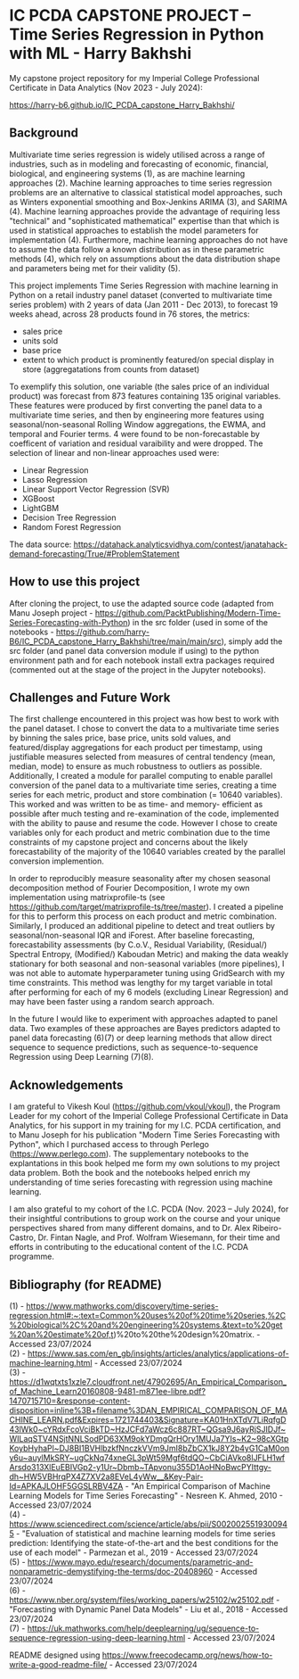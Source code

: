 # IC PCDA CAPSTONE PROJECT – Time Series Regression in Python with ML - Harry Bakhshi
My capstone project repository for my Imperial College Professional Certificate in Data Analytics (Nov 2023 - July 2024):

https://harry-b6.github.io/IC_PCDA_capstone_Harry_Bakhshi/

## Background

Multivariate time series regression is widely utilised across a range of industries, such as in modeling and forecasting of economic, financial, biological, and engineering systems (1), as are machine learning approaches (2). Machine learning approaches to time series regression problems are an alternative to classical statistical model approaches, such as Winters exponential smoothing and Box-Jenkins ARIMA (3), and SARIMA (4). Machine learning approaches provide the advantage of requiring less "technical" and "sophisticated mathematical" expertise than that which is used in statistical approaches to establish the model parameters for implementation (4). Furthermore, machine learning approaches do not have to assume the data follow a known distribution as in these parametric methods (4), which rely on assumptions about the data distribution shape and parameters being met for their validity (5).

This project implements Time Series Regression with machine learning in Python on a retail industry panel dataset (converted to multivariate time series problem) with 2 years of data (Jan 2011 - Dec 2013), to forecast 19 weeks ahead, across 28 products found in 76 stores, the metrics:

- sales price
- units sold
- base price
- extent to which product is prominently featured/on special display in store (aggregatations from counts from dataset)

To exemplify this solution, one variable (the sales price of an individual product) was forecast from 873 features containing 135 original variables. These features were produced by first converting the panel data to a multivariate time series, and then by engineering more features using seasonal/non-seasonal Rolling Window aggregations, the EWMA, and temporal and Fourier terms. 4 were found to be non-forecastable by coefficent of variation and residual varaibility and were dropped. The selection of linear and non-linear approaches used were:

- Linear Regression
- Lasso Regression
- Linear Support Vector Regression (SVR)  
- XGBoost
- LightGBM
- Decision Tree Regression
- Random Forest Regression

The data source:  https://datahack.analyticsvidhya.com/contest/janatahack-demand-forecasting/True/#ProblemStatement

## How to use this project

After cloning the project, to use the adapted source code (adapted from Manu Joseph project - https://github.com/PacktPublishing/Modern-Time-Series-Forecasting-with-Python) in the src folder (used in some of the notebooks - https://github.com/harry-B6/IC_PCDA_capstone_Harry_Bakhshi/tree/main/main/src), simply add the src folder (and panel data conversion module if using) to the python environment path and for each notebook install extra packages required (commented out at the stage of the project in the Jupyter notebooks).

## Challenges and Future Work

The first challenge encountered in this project was how best to work with the panel dataset. I chose to convert the data to a multivariate time series by binning the sales price, base price, units sold values, and featured/display aggregations for each product per timestamp, using justifiable measures selected from measures of central tendency (mean, median, mode) to ensure as much robustness to outliers as possible. Additionally, I created a module for parallel computing to enable parallel conversion of the panel data to a multivariate time series, creating a time series for each metric, product and store combination (= 10640 variables). This worked and was written to be as time- and memory- efficient as possible after much testing and re-examination of the code, implemented with the ability to pause and resume the code. However I chose to create variables only for each product and metric combination due to the time constraints of my capstone project and concerns about the likely forecastability of the majority of the 10640 variables created by the parallel conversion implemention.

In order to reproducibly measure seasonality after my chosen seasonal decomposition method of Fourier Decomposition, I wrote my own implementation using matrixprofile-ts (see https://github.com/target/matrixprofile-ts/tree/master). I created a pipeline for this to perform this process on each product and metric combination. Similarly, I produced an additional pipeline to detect and treat outliers by seasonal/non-seasonal IQR and iForest. After baseline forecasting, forecastability assessments (by C.o.V., Residual Variability, (Residual/) Spectral Entropy, (Modified/) Kaboudan Metric) and making the data weakly stationary for both seasonal and non-seasonal variables (more pipelines), I was not able to automate hyperparameter tuning using GridSearch with my time constraints. This method was lengthy for my target variable in total after performing for each of my 6 models (excluding Linear Regression) and may have been faster using a random search approach.

In the future I would like to experiment with approaches adapted to panel data. Two examples of these approaches are Bayes predictors adapted to panel data forecasting (6)(7) or deep learning methods that allow direct sequence to sequence predictions, such as sequence-to-sequence Regression using Deep Learning (7)(8).

## Acknowledgements

I am grateful to Vikesh Koul (https://github.com/vkoul/vkoul), the Program Leader for my cohort of the Imperial College Professional Certificate in Data Analytics, for his support in my training for my I.C. PCDA certification, and to Manu Joseph for his publication "Modern Time Series Forecasting with Python", which I purchased access to through Perlego (https://www.perlego.com). The supplementary notebooks to the explantations in this book helped me form my own solutions to my project data problem. Both the book and the notebooks helped enrich my understanding of time series forecasting with regression using machine learning.

I am also grateful to my cohort of the I.C. PCDA (Nov. 2023 – July 2024), for their insightful contributions to group work on the course and your unique perspectives shared from many different domains, and to Dr. Alex Ribeiro-Castro, Dr. Fintan Nagle, and Prof. Wolfram Wiesemann, for their time and efforts in contributing to the educational content of the I.C. PCDA programme.

## Bibliography (for README)

(1) - https://www.mathworks.com/discovery/time-series-regression.html#:~:text=Common%20uses%20of%20time%20series,%2C%20biological%2C%20and%20engineering%20systems.&text=to%20get%20an%20estimate%20of,t)%20to%20the%20design%20matrix. - Accessed 23/07/2024   
(2) - https://www.sas.com/en_gb/insights/articles/analytics/applications-of-machine-learning.html - Accessed 23/07/2024   
(3) - https://d1wqtxts1xzle7.cloudfront.net/47902695/An_Empirical_Comparison_of_Machine_Learn20160808-9481-m871ee-libre.pdf?1470715710=&response-content-disposition=inline%3B+filename%3DAN_EMPIRICAL_COMPARISON_OF_MACHINE_LEARN.pdf&Expires=1721744403&Signature=KA01HnXTdV7LiRqfgD43lWk0~cYRdxFcoVciBkTD~HzJCFd7aWcz6c887RT~QGsa9J6ayRjSJIDJf~WILaqSTV4NSjtNNLSodPD63XM9okYDmgQrHOry1MUJa7YIs~K2~98cXGtpKoybHyhaPl~DJ8BI1BVHlbzkfNnczkVVm9JmI8bZbCX1kJ8Y2b4yG1CaM0ony6u~auylMkSRY~ugCkNq74xneGL3pWt59Mgf6tdQO~CbCiAVko8lJFLH1wfArsdo313XlEuEBIVGp2-y1Ur~Dbmb~TApvonu355D1AoHNoBwcPYIttgy-dh~HW5VBHrqPX4Z7XV2a8EVeL4yWw__&Key-Pair-Id=APKAJLOHF5GGSLRBV4ZA - "An Empirical Comparison of Machine Learning Models for Time Series Forecasting" - Nesreen K. Ahmed, 2010 - Accessed 23/07/2024   
(4) - https://www.sciencedirect.com/science/article/abs/pii/S0020025519300945 - "Evaluation of statistical and machine learning models for time series prediction: Identifying the state-of-the-art and the best conditions for the use of each model" - Parmezan et al., 2019 - Accessed 23/07/2024   
(5) - https://www.mayo.edu/research/documents/parametric-and-nonparametric-demystifying-the-terms/doc-20408960 - Accessed 23/07/2024   
(6) - https://www.nber.org/system/files/working_papers/w25102/w25102.pdf - "Forecasting with Dynamic Panel Data Models" - Liu et al., 2018 - Accessed 23/07/2024   
(7) - https://uk.mathworks.com/help/deeplearning/ug/sequence-to-sequence-regression-using-deep-learning.html - Accessed 23/07/2024 

README designed using https://www.freecodecamp.org/news/how-to-write-a-good-readme-file/ - Accessed 23/07/2024   
